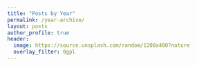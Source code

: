 ```yaml
---
title: "Posts by Year"
permalink: /year-archive/
layout: posts
author_profile: true
header:
  image: https://source.unsplash.com/random/1200x400?nature
  overlay_filter: 0gpl
---
```

